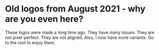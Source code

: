 # Old logos from August 2021 - why are you even here?

These logos were made a long time ago. They have many issues. They are not pixel-perfect. They are not aligned. Also, I now have more variants. Go to the root to enjoy them.
